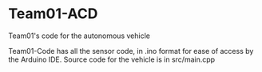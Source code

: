 # Team01-ACD
Team01's code for the autonomous vehicle

Team01-Code has all the sensor code, in .ino format for ease of access by the Arduino IDE.
Source code for the vehicle is in src/main.cpp
